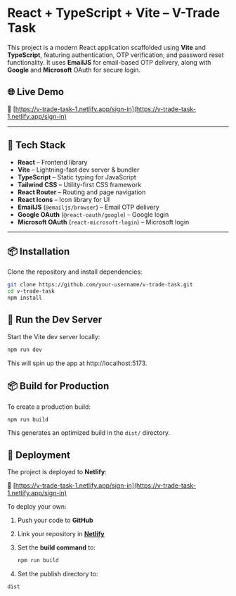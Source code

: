 # React + TypeScript + Vite – V-Trade Task

This project is a modern React application scaffolded using **Vite** and **TypeScript**, featuring authentication, OTP verification, and password reset functionality. It uses **EmailJS** for email-based OTP delivery, along with **Google** and **Microsoft** OAuth for secure login.

## 🌐 Live Demo

🔗 [https://v-trade-task-1.netlify.app/sign-in](https://v-trade-task-1.netlify.app/sign-in)

---

## 🚀 Tech Stack

- **React** – Frontend library
- **Vite** – Lightning-fast dev server & bundler
- **TypeScript** – Static typing for JavaScript
- **Tailwind CSS** – Utility-first CSS framework
- **React Router** – Routing and page navigation
- **React Icons** – Icon library for UI
- **EmailJS** (`@emailjs/browser`) – Email OTP delivery
- **Google OAuth** (`@react-oauth/google`) – Google login
- **Microsoft OAuth** (`react-microsoft-login`) – Microsoft login

---

## 📦 Installation

Clone the repository and install dependencies:

```bash
git clone https://github.com/your-username/v-trade-task.git
cd v-trade-task
npm install
```

## 🧪 Run the Dev Server

Start the Vite dev server locally:

```bash
npm run dev
```

This will spin up the app at http://localhost:5173.

## 📦 Build for Production

To create a production build:

```bash
npm run build
```

This generates an optimized build in the `dist/` directory.

## 🚀 Deployment

The project is deployed to **Netlify**:

🔗 [https://v-trade-task-1.netlify.app/sign-in](https://v-trade-task-1.netlify.app/sign-in)

To deploy your own:

1. Push your code to **GitHub**
2. Link your repository in **[Netlify](https://netlify.com/)**
3. Set the **build command** to:

   ```bash
   npm run build
   ```

4. Set the publish directory to:

```bash
dist
```

